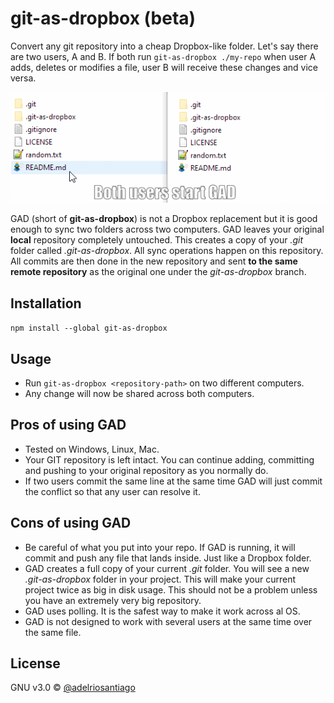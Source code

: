 # git-as-dropbox (beta)

Convert any git repository into a cheap Dropbox-like folder. Let's say there are two users, A and B. If both run `git-as-dropbox ./my-repo` when user A adds, deletes or modifies a file, user B will receive these changes and vice versa.

![](./gifs/main.gif)

GAD (short of **git-as-dropbox**) is not a Dropbox replacement but it is good enough to sync two folders across two computers. GAD leaves your original **local** repository completely untouched. This creates a copy of your _.git_ folder called _.git-as-dropbox_. All sync operations happen on this repository. All commits are then done in the new repository and sent **to the same remote repository** as the original one under the _git-as-dropbox_ branch.

## Installation

`npm install --global git-as-dropbox`

## Usage

 - Run `git-as-dropbox <repository-path>` on two different computers.
 - Any change will now be shared across both computers.

## Pros of using GAD

 - Tested on Windows, Linux, Mac.
 - Your GIT repository is left intact. You can continue adding, committing and pushing to your original repository as you normally do.
 - If two users commit the same line at the same time GAD will just commit the conflict so that any user can resolve it.

## Cons of using GAD

 - Be careful of what you put into your repo. If GAD is running, it will commit and push any file that lands inside. Just like a Dropbox folder.
 - GAD creates a full copy of your current _.git_ folder. You will see a new _.git-as-dropbox_ folder in your project. This will make your current project twice as big in disk usage. This should not be a problem unless you have an extremely very big repository.
 - GAD uses polling. It is the safest way to make it work across al OS.
 - GAD is not designed to work with several users at the same time over the same file.

## License

GNU v3.0 © [@adelriosantiago](https://twitter.com/adelriosantiago)